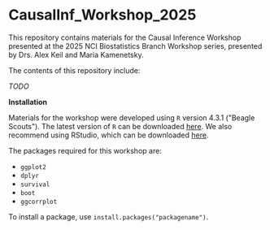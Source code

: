 # CausalInf_Workshop_2025
This repository contains materials for the Causal Inference Workshop presented at the 2025 NCI Biostatistics Branch Workshop series, presented by Drs. Alex Keil and Maria Kamenetsky.

The contents of this repository include:

*TODO*


**Installation**

Materials for the workshop were developed using `R` version 4.3.1 ("Beagle Scouts"). The latest version of `R` can be downloaded [here](https://cran.r-project.org/). We also recommend using RStudio, which can be downloaded [here](https://posit.co/downloads/).

The packages required for this workshop are:

- `ggplot2`
- `dplyr`
- `survival`
- `boot`
- `ggcorrplot`

To install a package, use `install.packages("packagename")`.




